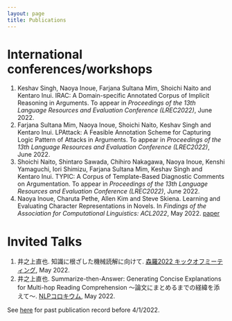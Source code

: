 ```yaml
---
layout: page
title: Publications
---
```


# International conferences/workshops

1. Keshav Singh, Naoya Inoue, Farjana Sultana Mim, Shoichi Naito and Kentaro Inui. IRAC: A Domain-specific Annotated Corpus of Implicit Reasoning in Arguments. To appear in <i>Proceedings of the 13th Language Resources and Evaluation Conference (LREC2022)</i>, June 2022.
1. Farjana Sultana Mim, Naoya Inoue, Shoichi Naito, Keshav Singh and Kentaro Inui. LPAttack: A Feasible Annotation Scheme for Capturing Logic Pattern of Attacks in Arguments. To appear in <i>Proceedings of the 13th Language Resources and Evaluation Conference (LREC2022)</i>, June 2022.
1. Shoichi Naito, Shintaro Sawada, Chihiro Nakagawa, Naoya Inoue, Kenshi Yamaguchi, Iori Shimizu, Farjana Sultana Mim, Keshav Singh and Kentaro Inui. TYPIC: A Corpus of Template-Based Diagnostic Comments on Argumentation. To appear in <i>Proceedings of the 13th Language Resources and Evaluation Conference (LREC2022)</i>, June 2022.
1. Naoya Inoue, Charuta Pethe, Allen Kim and Steve Skiena. Learning and Evaluating Character Representations in Novels. In <i>Findings of the Association for Computational Linguistics: ACL2022</i>, May 2022. [paper](https://aclanthology.org/2022.findings-acl.81/)

# Invited Talks

1. 井之上直也. 知識に根ざした機械読解に向けて. [森羅2022 キックオフミーティング](https://aip.riken.jp/events/event_136692/), May 2022.
1. 井之上直也. Summarize-then-Answer: Generating Concise Explanations for Multi-hop Reading Comprehension 〜論文にまとめるまでの経緯を添えて〜. [NLPコロキウム](https://nlp-colloquium-jp.github.io/schedule/2022-05-11_naoya-inoue/), May 2022.

See [here](https://naoya-i.github.io/publication.html) for past publication record before 4/1/2022.
